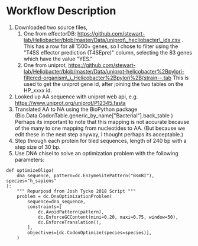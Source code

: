 # Workflow Description

1.  Downloaded two source files, 
    1. One from effectorDB: https://github.com/stewart-lab/Heliobacter/blob/master/Data/uniprot\_hecliobacter\_ids.csv . This has a row for all 1500+ genes, so I chose to filter using the "T4SS effector prediction (T4SEpre)" column, selecting the 83 genes which have the value "YES."
    2. One from uniprot, https://github.com/stewart-lab/Heliobacter/blob/master/Data/uniprot-helicobacter%2Bpylori-filtered-organism\_\_Helicobacter%2Bpylori%2B(strain--.tab This is used to get the uniprot gene id, after joining the two tables on the HP\_xxxx id.
2. Looked up AA sequence with uniprot web api, e.g.  https://www.uniprot.org/uniprot/P12345.fasta
3. Translated AA to NA using the BioPython package (Bio.Data.CodonTable.generic\_by\_name["Bacterial"].back\_table ) Perhaps its important to note that this mapping is not accurate because of the many to one mapping from nucleotides to AA. (But because we edit these in the next step anyway, I thought perhaps its acceptable.)
4. Step through each protein for tiled sequences, length of 240 bp with a step size of 30 bp. 
5. Use DNA chisel to solve an optimization problem with the following parameters: 

```
def optimizeOligo(
    dna_sequence, pattern=dc.EnzymeSitePattern("BsmBI"), species="h_sapiens"
):
    """ Repurposd from Josh Tycko 2018 Script """
    problem = dc.DnaOptimizationProblem(
        sequence=dna_sequence,
        constraints=[
            dc.AvoidPattern(pattern),
            dc.EnforceGCContent(mini=0.20, maxi=0.75, window=50),
            dc.EnforceTranslation(),
        ],
        objectives=[dc.CodonOptimize(species=species)],
    )
```
